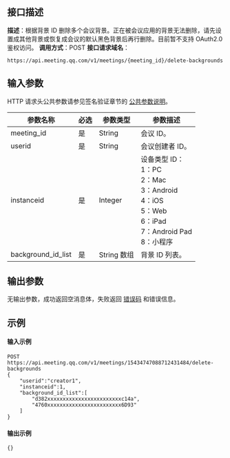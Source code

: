 ## 接口描述
**描述**：根据背景 ID 删除多个会议背景。正在被会议应用的背景无法删除，请先设置成其他背景或恢复成会议的默认黑色背景后再行删除。目前暂不支持 OAuth2.0 鉴权访问。
**调用方式**：POST
**接口请求域名**：
```Plaintext
https://api.meeting.qq.com/v1/meetings/{meeting_id}/delete-backgrounds
```



## 输入参数
HTTP 请求头公共参数请参见签名验证章节的 [公共参数说明](https://cloud.tencent.com/document/product/1095/42413#.E5.85.AC.E5.85.B1.E5.8F.82.E6.95.B0)。


| 参数名称           | 必选 | 参数类型   | 参数描述                                                     |
| ------------------ | ---- | ---------- | ------------------------------------------------------------ |
| meeting_id         | 是   | String     | 会议 ID。                                                     |
| userid             | 是   | String     | 会议创建者 ID。                                               |
| instanceid         | 是   | Integer    | 设备类型 ID：<br>1：PC<br>2：Mac<br>3：Android<br>4：iOS<br>5：Web<br>6：iPad<br>7：Android Pad<br>8：小程序 |
| background_id_list | 是   | String 数组 | 背景 ID 列表。                                                 |

## 输出参数

无输出参数，成功返回空消息体，失败返回 [错误码](https://cloud.tencent.com/document/product/1095/43704) 和错误信息。


## 示例

#### 输入示例
```plaintext
POST
https://api.meeting.qq.com/v1/meetings/15434747088712431484/delete-backgrounds
{
    "userid":"creator1",
    "instanceid":1,
    "background_id_list":[
        "d382xxxxxxxxxxxxxxxxxxxxxxxxc14a",
        "4760xxxxxxxxxxxxxxxxxxxxxxxx6D93"
    ]
}

```




#### 输出示例
```plaintext
{}

```

